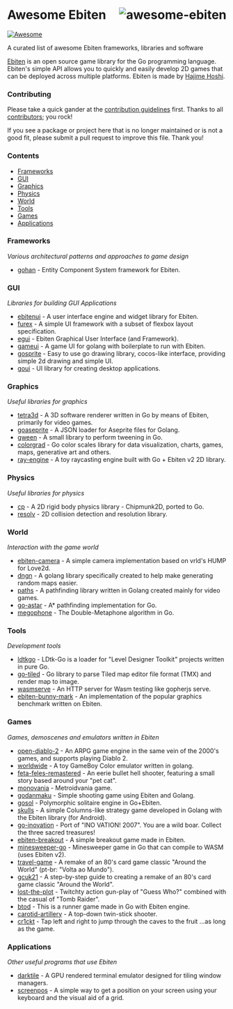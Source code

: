 # <img align="right" src="https://ebiten.org/images/logo.png" alt="awesome-ebiten" title="awesome-ebiten" /> Awesome Ebiten

[![Awesome](https://awesome.re/badge-flat.svg)](https://awesome.re)

A curated list of awesome Ebiten frameworks, libraries and software 

[Ebiten](https://github.com/hajimehoshi/ebiten) is an open source game library for the Go programming language. Ebiten's simple API allows you to quickly and easily develop 2D games that can be deployed across multiple platforms. Ebiten is made by [Hajime Hoshi](https://github.com/hajimehoshi).

### Contributing

Please take a quick gander at the [contribution guidelines](https://github.com/sedyh/awesome-ebiten/blob/master/CONTRIBUTING.md) first. Thanks to all [contributors](https://github.com/sedyh/awesome-ebiten/graphs/contributors); you rock!

If you see a package or project here that is no longer maintained or is not a good fit, please submit a pull request to improve this file. Thank you!

### Contents

- [Frameworks](#frameworks)
- [GUI](#gui)
- [Graphics](#graphics)
- [Physics](#physics)
- [World](#world)
- [Tools](#tools)
- [Games](#games)
- [Applications](#applications)

### Frameworks

*Various architectural patterns and approaches to game design*

* [gohan](https://code.rocketnine.space/tslocum/gohan) - Entity Component System framework for Ebiten.

### GUI

*Libraries for building GUI Applications*

* [ebitenui](https://github.com/blizzy78/ebitenui) - A user interface engine and widget library for Ebiten.
* [furex](https://github.com/yohamta/furex) - A simple UI framework with a subset of flexbox layout specification.
* [egui](https://github.com/xackery/egui) - Ebiten Graphical User Interface (and Framework).
* [gameui](https://github.com/martinlindhe/gameui) - A game UI for golang with boilerplate to run with Ebiten.
* [gosprite](https://github.com/magicsea/gosprite) - Easy to use go drawing library, cocos-like interface, providing simple 2d drawing and simple UI.
* [goui](https://github.com/kpfaulkner/goui) - UI library for creating desktop applications.

### Graphics

*Useful libraries for graphics*

* [tetra3d](https://github.com/SolarLune/Tetra3d) - A 3D software renderer written in Go by means of Ebiten, primarily for video games.
* [goaseprite](https://github.com/SolarLune/goaseprite) - A JSON loader for Aseprite files for Golang.
* [gween](https://github.com/SolarLune/gween) - A small library to perform tweening in Go.
* [colorgrad](https://github.com/mazznoer/colorgrad) - Go color scales library for data visualization, charts, games, maps, generative art and others.
* [ray-engine](https://github.com/Myu-Unix/ray_engine) - A toy raycasting engine built with Go + Ebiten v2 2D library.

### Physics

*Useful libraries for physics*

* [cp](https://github.com/jakecoffman/cp) - A 2D rigid body physics library - Chipmunk2D, ported to Go.
* [resolv](https://github.com/SolarLune/resolv) - 2D collision detection and resolution library.

### World

*Interaction with the game world*

* [ebiten-camera](https://github.com/scarycoffee/ebiten-camera) - A simple camera implementation based on vrld's HUMP for Love2d.
* [dngn](https://github.com/SolarLune/dngn) - A golang library specifically created to help make generating random maps easier.
* [paths](https://github.com/SolarLune/paths) - A pathfinding library written in Golang created mainly for video games.
* [go-astar](https://github.com/beefsack/go-astar) - A* pathfinding implementation for Go.
* [megophone](https://github.com/seedco/megophone) - The Double-Metaphone algorithm in Go.

### Tools

*Development tools*

* [ldtkgo](https://github.com/SolarLune/ldtkgo) - LDtk-Go is a loader for "Level Designer Toolkit" projects written in pure Go.
* [go-tiled](https://github.com/lafriks/go-tiled) - Go library to parse Tiled map editor file format (TMX) and render map to image.
* [wasmserve](https://github.com/hajimehoshi/wasmserve) - An HTTP server for Wasm testing like gopherjs serve.
* [ebiten-bunny-mark](https://github.com/sedyh/ebiten-bunny-mark) - An implementation of the popular graphics benchmark written on Ebiten.

### Games

*Games, demoscenes and emulators written in Ebiten*

* [open-diablo-2](https://github.com/OpenDiablo2/OpenDiablo2) - An ARPG game engine in the same vein of the 2000's games, and supports playing Diablo 2.
* [worldwide](https://github.com/pokemium/worldwide) - A toy GameBoy Color emulator written in golang.
* [feta-feles-remastered](https://github.com/TheTophatDemon/Feta-Feles-Remastered) - An eerie bullet hell shooter, featuring a small story based around your "pet cat".
* [monovania](https://code.rocketnine.space/tslocum/monovania) - Metroidvania game.
* [godanmaku](https://github.com/yohamta/godanmaku) - Simple shooting game using Ebiten and Golang.
* [gosol](https://github.com/oddstream/gosol) - Polymorphic solitaire engine in Go+Ebiten.
* [skulls](https://github.com/rootVIII/skulls) - A simple Columns-like strategy game developed in Golang with the Ebiten library (for Android).
* [go-inovation](https://github.com/hajimehoshi/go-inovation) - Port of "INO VATION! 2007". You are a wild boar. Collect the three sacred treasures!
* [ebiten-breakout](https://github.com/eliasdaler/ebiten_breakout) - A simple breakout game made in Ebiten.
* [minesweeper-go](https://github.com/mevdschee/minesweeper.go) - Minesweeper game in Go that can compile to WASM (uses Ebiten v2).
* [travel-game](https://github.com/danicat/travel-game) - A remake of an 80's card game classic "Around the World" (pt-br: "Volta ao Mundo").
* [gcuk21](https://github.com/danicat/gcuk21) - A step-by-step guide to creating a remake of an 80's card game classic "Around the World".
* [lost-the-plot](https://github.com/TheMightyGit/losttheplot-ggj21) - Twitchty action gun-play of "Guess Who?" combined with the casual of "Tomb Raider".
* [btod](https://github.com/Zyko0/GameOff2021) - This is a runner game made in Go with Ebiten engine.
* [carotid-artillery](https://code.rocketnine.space/tslocum/carotidartillery) - A top-down twin-stick shooter.
* [cr1ckt](https://github.com/sinisterstuf/cr1ckt) - Tap left and right to jump through the caves to the fruit ...as long as the game.

### Applications

*Other useful programs that use Ebiten*

* [darktile](https://github.com/liamg/darktile) - A GPU rendered terminal emulator designed for tiling window managers.
* [screenpos](https://github.com/barjoio/screenpos) - A simple way to get a position on your screen using your keyboard and the visual aid of a grid.
